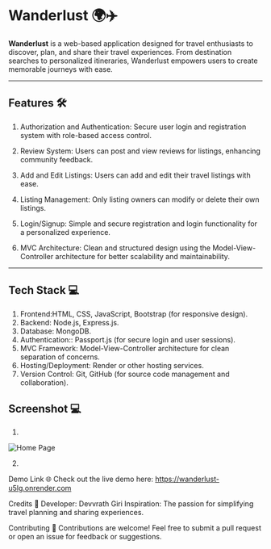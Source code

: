 # Wanderlust 🌍✈️

**Wanderlust** is a web-based application designed for travel enthusiasts to discover, plan, and share their travel experiences. From destination searches to personalized itineraries, Wanderlust empowers users to create memorable journeys with ease.

---

## Features 🛠️

1. Authorization and Authentication: Secure user login and registration system with role-based access control.

2. Review System: Users can post and view reviews for listings, enhancing community feedback.

3. Add and Edit Listings: Users can add and edit their travel listings with ease.

4. Listing Management: Only listing owners can modify or delete their own listings.

5. Login/Signup: Simple and secure registration and login functionality for a personalized experience.

6. MVC Architecture: Clean and structured design using the Model-View-Controller architecture for better scalability and maintainability.

---

## Tech Stack 💻

1. Frontend:HTML, CSS, JavaScript, Bootstrap (for responsive design).
2. Backend: Node.js, Express.js.
3. Database: MongoDB.
4. Authentication:: Passport.js (for secure login and user sessions).
5. MVC Framework: Model-View-Controller architecture for clean separation of concerns.
6. Hosting/Deployment: Render or other hosting services.
7. Version Control: Git, GitHub (for source code management and collaboration).

## Screenshot 💻
1.
 ![Home Page](https://res.cloudinary.com/dtyzfjnxq/image/upload/v1736685216/vwe9eohbeobxlzp6wgez.png)

2.

Demo Link 🌐
Check out the live demo here: https://wanderlust-u5lg.onrender.com

Credits 🙌
Developer: Devvrath Giri
Inspiration: The passion for simplifying travel planning and sharing experiences.

Contributing 🤝
Contributions are welcome! Feel free to submit a pull request or open an issue for feedback or suggestions.


